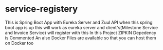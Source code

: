 # service-registery

This is Spring Boot App with Eureka Server and Zuul API 
when this spring boot app is up this will work as eureka server and client's(Milestone Service and Invoice Service) will register with this 
In this Project ZIPKIN Depedency is Commented 
An also Docker Files are available so that you can host them on Docker too
